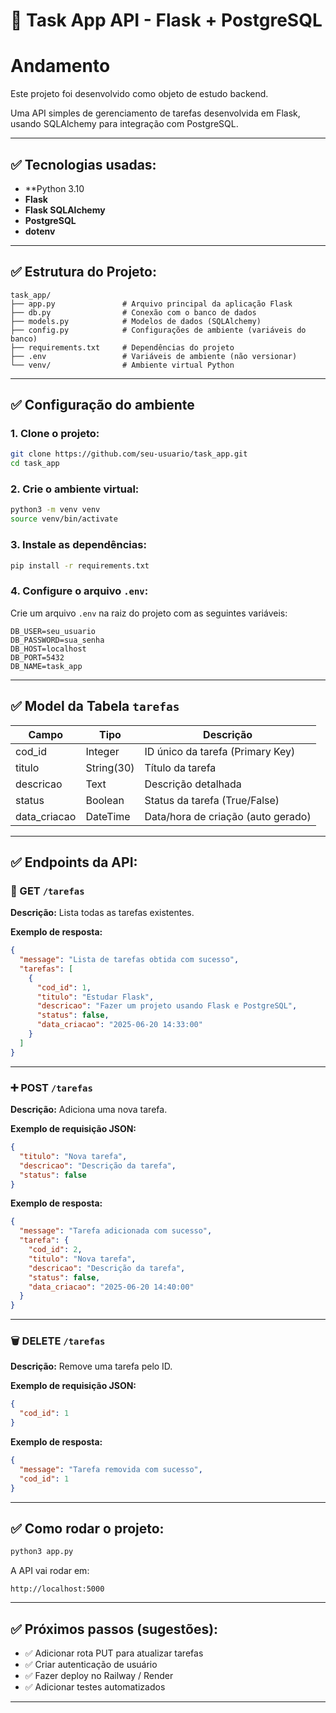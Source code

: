 
# 📌 Task App API - Flask + PostgreSQL
# Andamento

Este projeto foi desenvolvido como objeto de estudo backend.

Uma API simples de gerenciamento de tarefas desenvolvida em Flask, usando SQLAlchemy para integração com PostgreSQL.

---

## ✅ Tecnologias usadas:

- **Python 3.10
- **Flask**
- **Flask SQLAlchemy**
- **PostgreSQL**
- **dotenv**

---

## ✅ Estrutura do Projeto:

```
task_app/
├── app.py               # Arquivo principal da aplicação Flask
├── db.py                # Conexão com o banco de dados
├── models.py            # Modelos de dados (SQLAlchemy)
├── config.py            # Configurações de ambiente (variáveis do banco)
├── requirements.txt     # Dependências do projeto
├── .env                 # Variáveis de ambiente (não versionar)
└── venv/                # Ambiente virtual Python
```

---

## ✅ Configuração do ambiente

### 1. Clone o projeto:

```bash
git clone https://github.com/seu-usuario/task_app.git
cd task_app
```

### 2. Crie o ambiente virtual:

```bash
python3 -m venv venv
source venv/bin/activate
```

### 3. Instale as dependências:

```bash
pip install -r requirements.txt
```

### 4. Configure o arquivo `.env`:

Crie um arquivo `.env` na raiz do projeto com as seguintes variáveis:

```
DB_USER=seu_usuario
DB_PASSWORD=sua_senha
DB_HOST=localhost
DB_PORT=5432
DB_NAME=task_app
```

---

## ✅ Model da Tabela `tarefas`

| Campo | Tipo | Descrição |
|--|--|--|
| cod_id | Integer | ID único da tarefa (Primary Key) |
| titulo | String(30) | Título da tarefa |
| descricao | Text | Descrição detalhada |
| status | Boolean | Status da tarefa (True/False) |
| data_criacao | DateTime | Data/hora de criação (auto gerado) |

---

## ✅ Endpoints da API:

### 🔎 GET `/tarefas`
**Descrição:** Lista todas as tarefas existentes.

**Exemplo de resposta:**

```json
{
  "message": "Lista de tarefas obtida com sucesso",
  "tarefas": [
    {
      "cod_id": 1,
      "titulo": "Estudar Flask",
      "descricao": "Fazer um projeto usando Flask e PostgreSQL",
      "status": false,
      "data_criacao": "2025-06-20 14:33:00"
    }
  ]
}
```

---

### ➕ POST `/tarefas`
**Descrição:** Adiciona uma nova tarefa.

**Exemplo de requisição JSON:**

```json
{
  "titulo": "Nova tarefa",
  "descricao": "Descrição da tarefa",
  "status": false
}
```

**Exemplo de resposta:**

```json
{
  "message": "Tarefa adicionada com sucesso",
  "tarefa": {
    "cod_id": 2,
    "titulo": "Nova tarefa",
    "descricao": "Descrição da tarefa",
    "status": false,
    "data_criacao": "2025-06-20 14:40:00"
  }
}
```

---

### 🗑️ DELETE `/tarefas`
**Descrição:** Remove uma tarefa pelo ID.

**Exemplo de requisição JSON:**

```json
{
  "cod_id": 1
}
```

**Exemplo de resposta:**

```json
{
  "message": "Tarefa removida com sucesso",
  "cod_id": 1
}
```

---

## ✅ Como rodar o projeto:

```bash
python3 app.py
```

A API vai rodar em:

```
http://localhost:5000
```

---

## ✅ Próximos passos (sugestões):

- ✅ Adicionar rota PUT para atualizar tarefas  
- ✅ Criar autenticação de usuário  
- ✅ Fazer deploy no Railway / Render  
- ✅ Adicionar testes automatizados  

---
